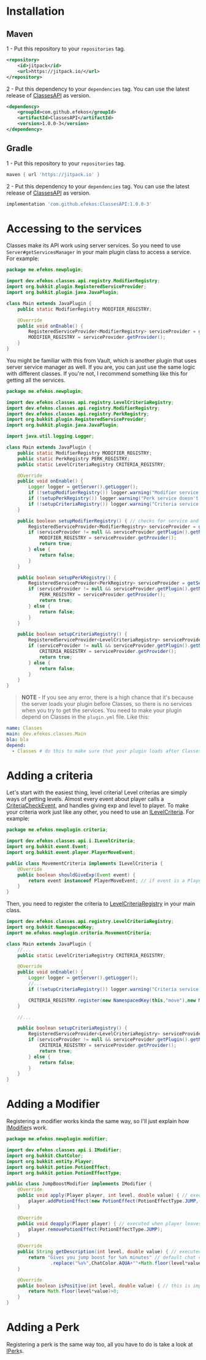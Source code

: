 # Installation

## Maven

1 - Put this repository to your `repositories` tag.
````xml
<repository>
    <id>jitpack</id>
    <url>https://jitpack.io/</url>
</repository>
````

2 - Put this dependency to your `dependencies` tag. You can use the latest release of [ClassesAPI](https://github.com/efekos/ClassesAPI) as version.
````xml
<dependency>
    <groupId>com.github.efekos</groupId>
    <artifactId>ClassesAPI</artifactId>
    <version>1.0.0-3</version>
</dependency>
````

## Gradle

1 - Put this repository to your `repositories` tag.
````gradle
maven { url 'https://jitpack.io' }
````

2 - Put this dependency to your `dependencies` tag. You can use the latest release of [ClassesAPI](https://github.com/efekos/ClassesAPI) as version.
````gradle
implementation 'com.github.efekos:ClassesAPI:1.0.0-3'
````

# Accessing to the services

Classes make its API work using server services. So you need to use `Server#getServicesManager` in your main plugin class to access a service. For example:

````java
package me.efekos.newplugin;

import dev.efekos.classes.api.registry.ModifierRegistry;
import org.bukkit.plugin.RegisteredServiceProvider;
import org.bukkit.plugin.java.JavaPlugin;

class Main extends JavaPlugin {
    public static ModifierRegistry MODIFIER_REGISTRY;

    @Override
    public void onEnable() {
        RegisteredServiceProvider<ModifierRegistry> serviceProvider = getServer().getServicesManager().getRegistration(ModifierRegistry.class);
        MODIFIER_REGISTRY = serviceProvider.getProvider();
    }
}
````

You might be familiar with this from Vault, which is another plugin that uses server service manager as well. If you are, you can just use the same logic with different
classes. If you're not, I recommend something like this for getting all the services.

````java
package me.efekos.newplugin;

import dev.efekos.classes.api.registry.LevelCriteriaRegistry;
import dev.efekos.classes.api.registry.ModifierRegistry;
import dev.efekos.classes.api.registry.PerkRegistry;
import org.bukkit.plugin.RegisteredServiceProvider;
import org.bukkit.plugin.java.JavaPlugin;

import java.util.logging.Logger;

class Main extends JavaPlugin {
    public static ModifierRegistry MODIFIER_REGISTRY;
    public static PerkRegistry PERK_REGISTRY;
    public static LevelCriteriaRegistry CRITERIA_REGISTRY;

    @Override
    public void onEnable() {
        Logger logger = getServer().getLogger();
        if (!setupModifierRegistry()) logger.warning("Modifier service doesn't exist. Some features of NewPlugin won't work."); // you can do whatever you want instead of this warning.
        if (!setupPerkRegistry()) logger.warning("Perk service doesn't exist. Some features of NewPlugin won't work.");
        if (!setupCriteriaRegistry()) logger.warning("Criteria service doesn't exist. Some features of NewPlugin won't work.");
    }

    public boolean setupModifierRegistry() { // checks for service and plugin existence and returns true if service exists.
        RegisteredServiceProvider<ModifierRegistry> serviceProvider = getServer().getServicesManager().getRegistration(ModifierRegistry.class);
        if (serviceProvider != null && serviceProvider.getPlugin().getName().equals("Classes")) {
            MODIFIER_REGISTRY = serviceProvider.getProvider();
            return true;
        } else {
            return false;
        }
    }

    public boolean setupPerkRegistry() {
        RegisteredServiceProvider<PerkRegistry> serviceProvider = getServer().getServicesManager().getRegistration(PerkRegistry.class);
        if (serviceProvider != null && serviceProvider.getPlugin().getName().equals("Classes")) {
            PERK_REGISTRY = serviceProvider.getProvider();
            return true;
        } else {
            return false;
        }
    }

    public boolean setupCriteriaRegistry() {
        RegisteredServiceProvider<LevelCriteriaRegistry> serviceProvider = getServer().getServicesManager().getRegistration(LevelCriteriaRegistry.class);
        if (serviceProvider != null && serviceProvider.getPlugin().getName().equals("Classes")) {
            CRITERIA_REGISTRY = serviceProvider.getProvider();
            return true;
        } else {
            return false;
        }
    }
}
````

> **NOTE** - If you see any error, there is a high chance that it's because the server loads your plugin before Classes, so there is no services when you try to get the services. You need to
> make your plugin depend on Classes in the `plugin.yml` file. Like this:
````yaml
name: Classes
main: dev.efekos.classes.Main
bla: bla
depend:
  - Classes # do this to make sure that your plugin loads after Classes as expected.
````

# Adding a criteria

Let's start with the easiest thing, level criteria! Level criterias are simply ways of getting levels. Almost every event
about player calls a [CriteriaCheckEvent](https://efekos.github.io/ClassesAPI/dev/efekos/classes/api/event/CriteriaCheckEvent.html),
and handles giving exp and level to player. To make your criteria work just like any other, you need to use an [ILevelCriteria](https://efekos.github.io/ClassesAPI/dev/efekos/classes/api/i/ILevelCriteria.html). For example:

````java
package me.efekos.newplugin.criteria;

import dev.efekos.classes.api.i.ILevelCriteria;
import org.bukkit.event.Event;
import org.bukkit.event.player.PlayerMoveEvent;

public class MovementCriteria implements ILevelCriteria {
    @Override
    public boolean shouldGiveExp(Event event) {
        return event instanceof PlayerMoveEvent; // if event is a PlayerMoveEvent, then player has filled our conditions by moving.
    }
}
````

Then, you need to register the criteria to [LevelCriteriaRegistry](https://efekos.github.io/ClassesAPI/dev/efekos/classes/api/registry/LevelCriteriaRegistry.html)
in your main class.

````java
import dev.efekos.classes.api.registry.LevelCriteriaRegistry;
import org.bukkit.NamespacedKey;
import me.efekos.newplugin.criteria.MovementCriteria;

class Main extends JavaPlugin {
    //...
    public static LevelCriteriaRegistry CRITERIA_REGISTRY;

    @Override
    public void onEnable() {
        Logger logger = getServer().getLogger();
        //...
        if (!setupCriteriaRegistry()) logger.warning("Criteria service doesn't exist. Some features of NewPlugin won't work.");

        CRITERIA_REGISTRY.register(new NamespacedKey(this,"move"),new MovementCriteria());
    }

    //...

    public boolean setupCriteriaRegistry() {
        RegisteredServiceProvider<LevelCriteriaRegistry> serviceProvider = getServer().getServicesManager().getRegistration(LevelCriteriaRegistry.class);
        if (serviceProvider != null && serviceProvider.getPlugin().getName().equals("Classes")) {
            CRITERIA_REGISTRY = serviceProvider.getProvider();
            return true;
        } else {
            return false;
        }
    }
}
````

# Adding a Modifier

Registering a modifier works kinda the same way, so I'll just explain how [IModifier](https://efekos.github.io/ClassesAPI/dev/efekos/classes/api/i/IModifier.html)s work.

````java
package me.efekos.newplugin.modifier;

import dev.efekos.classes.api.i.IModifier;
import org.bukkit.ChatColor;
import org.bukkit.entity.Player;
import org.bukkit.potion.PotionEffect;
import org.bukkit.potion.PotionEffectType;

public class JumpBoostModifier implements IModifier {
    @Override
    public void apply(Player player, int level, double value) { // executed everytime player respawns and when joins to the class.
        player.addPotionEffect(new PotionEffect(PotionEffectType.JUMP,(int) (level*value*60*20),2,true,true,true));
    }

    @Override
    public void deapply(Player player) { // executed when player leaves the class.
        player.removePotionEffect(PotionEffectType.JUMP);
    }

    @Override
    public String getDescription(int level, double value) { // executed with level of the player that will see this and the value that's given for this modifier in class. 
        return "Gives you jump boost for %a% minutes" // default chat color is yellow.
                .replace("%a%",ChatColor.AQUA+""+Math.floor(level*value)+ChatColor.YELLOW);
    }

    @Override
    public boolean isPositive(int level, double value) { // this is important to know about where to put this modifier in /class info menu.
        return Math.floor(level*value)>0;
    }
}

````

# Adding a Perk

Registering a perk is the same way too, all you have to do is take a look at [IPerk](https://efekos.github.io/ClassesAPI/dev/efekos/classes/api/i/IPerk.html)s.

